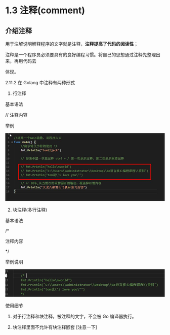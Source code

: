 # 1.3 注释(comment) 

## 介绍注释 

用于注解说明解释程序的文字就是注释，**注释提高了代码的阅读性**； 

注释是一个程序员必须要具有的良好编程习惯。将自己的思想通过注释先整理出来，再用代码去 

体现。

2.11.2 在 Golang 中注释有两种形式 

1) 行注释 

 基本语法 

// 注释内容 

 举例

![image-20210617221636788](img/image-20210617221636788-1623939398089.png)

2) 块注释(多行注释) 

 基本语法 

/*

注释内容 

*/ 

 举例说明 

![image-20210617221726868](img/image-20210617221726868-1623939448840.png)

使用细节 

1) 对于行注释和块注释，被注释的文字，不会被 Go 编译器执行。 

2) 块注释里面不允许有块注释嵌套 [注意一下]